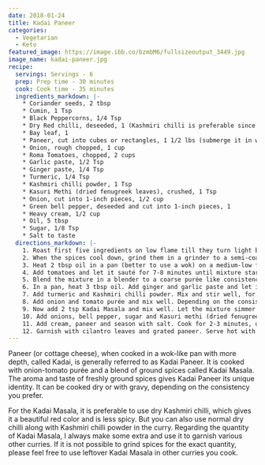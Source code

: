 ```yaml
---
date: 2018-01-24
title: Kadai Paneer
categories:
  - Vegetarian
  - Keto
featured_image: https://image.ibb.co/bzmbM6/fullsizeoutput_3449.jpg
image_name: kadai-paneer.jpg
recipe:
  servings: Servings - 6
  prep: Prep time - 30 minutes
  cook: Cook time - 35 minutes
  ingredients_markdown: |-
    * Coriander seeds, 2 tbsp 
    * Cumin, 1 Tsp 
    * Black Peppercorns, 1/4 Tsp 
    * Dry Red chilli, deseeded, 1 (Kashmiri chilli is preferable since it is less spicy and gives a beautiful red color)
    * Bay leaf, 1
    * Paneer, cut into cubes or rectangles, 1 1/2 lbs (submerge it in warm water for 15-20 minutes if you are using packaged paneer to make it soft)
    * Onion, rough chopped, 1 cup
    * Roma Tomatoes, chopped, 2 cups
    * Garlic paste, 1/2 Tsp 
    * Ginger paste, 1/4 Tsp 
    * Turmeric, 1/4 Tsp 
    * Kashmiri chilli powder, 1 Tsp 
    * Kasuri Methi (dried fenugreek leaves), crushed, 1 Tsp
    * Onion, cut into 1-inch pieces, 1/2 cup
    * Green bell pepper, deseeded and cut into 1-inch pieces, 1
    * Heavy cream, 1/2 cup
    * Oil, 5 tbsp
    * Sugar, 1/8 Tsp
    * Salt to taste
  directions_markdown: |-
    1. Roast first five ingredients on low flame till they turn light brown and starts giving off aroma. Turn the heat off.
    2. When the spices cool down, grind them in a grinder to a semi-coarse powder. This is the Kadai Masala. Keep it aside.
    3. Heat 2 tbsp oil in a pan (better to use a wok) on a medium-low flame and add chopped onions. Sauté till it becomes light golden brown, around 5 minutes. Adding a pinch of salt speeds up the sautéing process.
    4. Add tomatoes and let it sauté for 7-8 minutes until mixture starts releasing oil. Turn off the heat.
    5. Blend the mixture in a blender to a coarse purée like consistency.
    6. In a pan, heat 3 tbsp oil. Add ginger and garlic paste and let it sauté on low flame for a couple of minutes, till aroma disappears.
    7. Add turmeric and Kashmiri chilli powder. Mix and stir well, for 3 minutes. Do not let the spices burn.
    8. Add onion and tomato purée and mix well. Depending on the consistency you want, add water, 1-1 1/2 cups, and bring to a boil.
    9. Now add 2 tsp Kadai Masala and mix well. Let the mixture simmer on low to medium-low flame for 8 to 9 minutes. You should be able to see oil on the sides of the pan to know if it is cooked.
    10. Add onions, bell pepper, sugar and Kasuri methi (dried fenugreek leaves) and mix well. Cover the pan and let it simmer on medium-low flame for 4-5 minutes.
    11. Add cream, paneer and season with salt. Cook for 2-3 minutes, until paneer is cooked. Overcooking the paneer will make it hard and rubbery. 
    12. Garnish with cilantro leaves and grated paneer. Serve hot with rice or naan.
---
```

Paneer (or cottage cheese), when cooked in a wok-like pan with more depth, called Kadai, is generally referred to as Kadai Paneer. It is cooked with onion-tomato purée and a blend of ground spices called Kadai Masala. The aroma and taste of freshly ground spices gives Kadai Paneer its unique identity. It can be cooked dry or with gravy, depending on the consistency you prefer.

For the Kadai Masala, it is preferable to use dry Kashmiri chilli, which gives it a beautiful red color and is less spicy. But you can also use normal dry chilli along with Kashmiri chilli powder in the curry. Regarding the quantity of Kadai Masala, I always make some extra and use it to garnish various other curries. If it is not possible to grind spices for the exact quantity, please feel free to use leftover Kadai Masala in other curries you cook.
